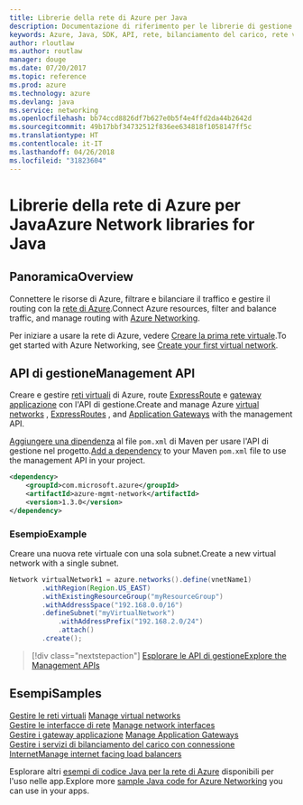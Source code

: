 ```yaml
---
title: Librerie della rete di Azure per Java
description: Documentazione di riferimento per le librerie di gestione della rete di Azure per Java
keywords: Azure, Java, SDK, API, rete, bilanciamento del carico, rete virtuale, subnet
author: rloutlaw
ms.author: routlaw
manager: douge
ms.date: 07/20/2017
ms.topic: reference
ms.prod: azure
ms.technology: azure
ms.devlang: java
ms.service: networking
ms.openlocfilehash: bb74ccd8826df7b627e0b5f4e4ffd2da44b2642d
ms.sourcegitcommit: 49b17bbf34732512f836ee634818f1058147ff5c
ms.translationtype: HT
ms.contentlocale: it-IT
ms.lasthandoff: 04/26/2018
ms.locfileid: "31823604"
---
```

# <a name="azure-network-libraries-for-java"></a><span data-ttu-id="47ab3-104">Librerie della rete di Azure per Java</span><span class="sxs-lookup"><span data-stu-id="47ab3-104">Azure Network libraries for Java</span></span>

## <a name="overview"></a><span data-ttu-id="47ab3-105">Panoramica</span><span class="sxs-lookup"><span data-stu-id="47ab3-105">Overview</span></span>

<span data-ttu-id="47ab3-106">Connettere le risorse di Azure, filtrare e bilanciare il traffico e gestire il routing con la [rete di Azure](/azure/networking/networking-overview).</span><span class="sxs-lookup"><span data-stu-id="47ab3-106">Connect Azure resources, filter and balance traffic, and manage routing with [Azure Networking](/azure/networking/networking-overview).</span></span>

<span data-ttu-id="47ab3-107">Per iniziare a usare la rete di Azure, vedere [Creare la prima rete virtuale](/azure/virtual-network/virtual-network-get-started-vnet-subnet).</span><span class="sxs-lookup"><span data-stu-id="47ab3-107">To get started with Azure Networking, see [Create your first virtual network](/azure/virtual-network/virtual-network-get-started-vnet-subnet).</span></span>

## <a name="management-api"></a><span data-ttu-id="47ab3-108">API di gestione</span><span class="sxs-lookup"><span data-stu-id="47ab3-108">Management API</span></span>

<span data-ttu-id="47ab3-109">Creare e gestire [reti virtuali](/azure/virtual-network/virtual-networks-overview) di Azure, route [ExpressRoute](/azure/expressroute/) e [gateway applicazione](/azure/application-gateway/) con l'API di gestione.</span><span class="sxs-lookup"><span data-stu-id="47ab3-109">Create and manage Azure [virtual networks](/azure/virtual-network/virtual-networks-overview) , [ExpressRoutes](/azure/expressroute/) , and [Application Gateways](/azure/application-gateway/) with the management API.</span></span>

<span data-ttu-id="47ab3-110">[Aggiungere una dipendenza](https://maven.apache.org/guides/getting-started/index.html#How_do_I_use_external_dependencies) al file `pom.xml` di Maven per usare l'API di gestione nel progetto.</span><span class="sxs-lookup"><span data-stu-id="47ab3-110">[Add a dependency](https://maven.apache.org/guides/getting-started/index.html#How_do_I_use_external_dependencies) to your Maven `pom.xml` file to use the management API in your project.</span></span>  

```XML
<dependency>
    <groupId>com.microsoft.azure</groupId>
    <artifactId>azure-mgmt-network</artifactId>
    <version>1.3.0</version>
</dependency>
```   

### <a name="example"></a><span data-ttu-id="47ab3-111">Esempio</span><span class="sxs-lookup"><span data-stu-id="47ab3-111">Example</span></span>

<span data-ttu-id="47ab3-112">Creare una nuova rete virtuale con una sola subnet.</span><span class="sxs-lookup"><span data-stu-id="47ab3-112">Create a new virtual network with a single subnet.</span></span>

```java
Network virtualNetwork1 = azure.networks().define(vnetName1)
        .withRegion(Region.US_EAST)
        .withExistingResourceGroup("myResourceGroup")
        .withAddressSpace("192.168.0.0/16")
        .defineSubnet("myVirtualNetwork")
            .withAddressPrefix("192.168.2.0/24")
            .attach()
        .create();
```

> [!div class="nextstepaction"]
> [<span data-ttu-id="47ab3-113">Esplorare le API di gestione</span><span class="sxs-lookup"><span data-stu-id="47ab3-113">Explore the Management APIs</span></span>](/java/api/overview/azure/networking/management)

## <a name="samples"></a><span data-ttu-id="47ab3-114">Esempi</span><span class="sxs-lookup"><span data-stu-id="47ab3-114">Samples</span></span>

<span data-ttu-id="47ab3-115">[Gestire le reti virtuali](https://github.com/Azure-Samples/network-java-manage-virtual-network) </span><span class="sxs-lookup"><span data-stu-id="47ab3-115">[Manage virtual networks](https://github.com/Azure-Samples/network-java-manage-virtual-network) </span></span>  
<span data-ttu-id="47ab3-116">[Gestire le interfacce di rete](https://github.com/Azure-Samples/network-java-manage-network-interface) </span><span class="sxs-lookup"><span data-stu-id="47ab3-116">[Manage network interfaces](https://github.com/Azure-Samples/network-java-manage-network-interface) </span></span>  
<span data-ttu-id="47ab3-117">[Gestire i gateway applicazione](https://github.com/Azure-Samples/application-gateway-java-manage-simple-application-gateways) </span><span class="sxs-lookup"><span data-stu-id="47ab3-117">[Manage Application Gateways](https://github.com/Azure-Samples/application-gateway-java-manage-simple-application-gateways) </span></span>  
[<span data-ttu-id="47ab3-118">Gestire i servizi di bilanciamento del carico con connessione Internet</span><span class="sxs-lookup"><span data-stu-id="47ab3-118">Manage internet facing load balancers</span></span>](https://github.com/Azure-Samples/network-java-manage-internet-facing-load-balancers)   

<span data-ttu-id="47ab3-119">Esplorare altri [esempi di codice Java per la rete di Azure](https://azure.microsoft.com/resources/samples/?platform=java&term=network) disponibili per l'uso nelle app.</span><span class="sxs-lookup"><span data-stu-id="47ab3-119">Explore more [sample Java code for Azure Networking](https://azure.microsoft.com/resources/samples/?platform=java&term=network) you can use in your apps.</span></span>
